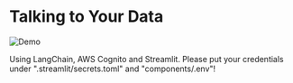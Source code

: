 # Talking to Your Data

![Demo](demos/demo.gif)

Using LangChain, AWS Cognito and Streamlit. 
Please put your credentials under ".streamlit/secrets.toml" and "components/.env"!